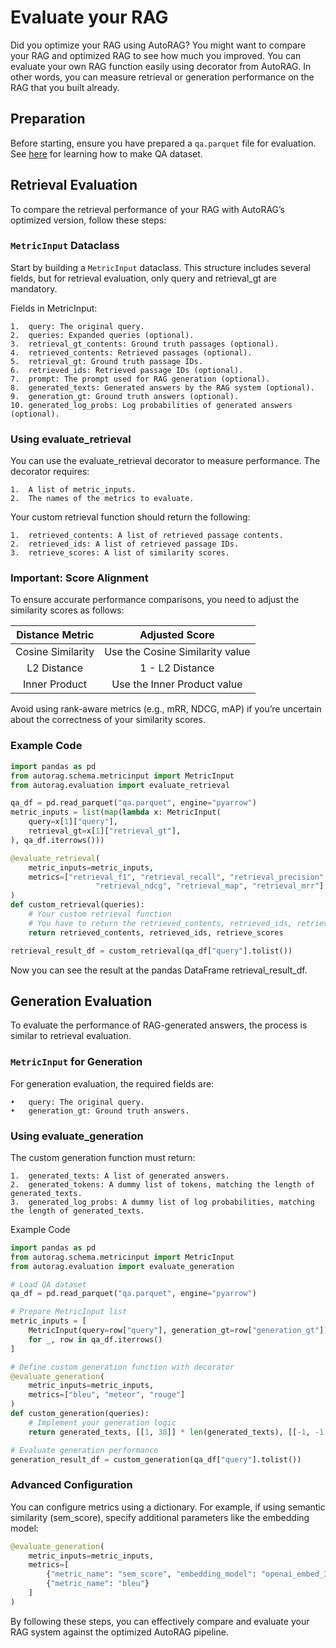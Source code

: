 # Evaluate your RAG
Did you optimize your RAG using AutoRAG?
You might want to compare your RAG and optimized RAG to see how much you improved.
You can evaluate your own RAG function easily using decorator from AutoRAG.
In other words, you can measure retrieval or generation performance on the RAG that you built already.

## Preparation

Before starting, ensure you have prepared a `qa.parquet` file for evaluation.
See [here](https://marker-inc-korea.github.io/AutoRAG/data_creation/tutorial.html#qa-creation) for learning how to make QA dataset.

## Retrieval Evaluation

To compare the retrieval performance of your RAG with AutoRAG’s optimized version, follow these steps:

### `MetricInput` Dataclass

Start by building a `MetricInput` dataclass.
This structure includes several fields, but for retrieval evaluation, only query and retrieval_gt are mandatory.

Fields in MetricInput:

	1.	query: The original query.
	2.	queries: Expanded queries (optional).
	3.	retrieval_gt_contents: Ground truth passages (optional).
	4.	retrieved_contents: Retrieved passages (optional).
	5.	retrieval_gt: Ground truth passage IDs.
	6.	retrieved_ids: Retrieved passage IDs (optional).
	7.	prompt: The prompt used for RAG generation (optional).
	8.	generated_texts: Generated answers by the RAG system (optional).
	9.	generation_gt: Ground truth answers (optional).
	10.	generated_log_probs: Log probabilities of generated answers (optional).

### Using evaluate_retrieval

You can use the evaluate_retrieval decorator to measure performance. The decorator requires:

	1.	A list of metric_inputs.
	2.	The names of the metrics to evaluate.

Your custom retrieval function should return the following:

	1.	retrieved_contents: A list of retrieved passage contents.
	2.	retrieved_ids: A list of retrieved passage IDs.
	3.	retrieve_scores: A list of similarity scores.

### Important: Score Alignment

To ensure accurate performance comparisons, you need to adjust the similarity scores as follows:

|  Distance Metric  |         Adjusted Score          |
|:-----------------:|:-------------------------------:|
| Cosine Similarity | Use the Cosine Similarity value |
|    L2 Distance    |         1 - L2 Distance         |
|   Inner Product   |   Use the Inner Product value   |

Avoid using rank-aware metrics (e.g., mRR, NDCG, mAP) if you’re uncertain about the correctness of your similarity scores.

### Example Code
```python
import pandas as pd
from autorag.schema.metricinput import MetricInput
from autorag.evaluation import evaluate_retrieval

qa_df = pd.read_parquet("qa.parquet", engine="pyarrow")
metric_inputs = list(map(lambda x: MetricInput(
    query=x[1]["query"],
    retrieval_gt=x[1]["retrieval_gt"],
), qa_df.iterrows()))

@evaluate_retrieval(
    metric_inputs=metric_inputs,
    metrics=["retrieval_f1", "retrieval_recall", "retrieval_precision",
                   "retrieval_ndcg", "retrieval_map", "retrieval_mrr"]
)
def custom_retrieval(queries):
    # Your custom retrieval function
    # You have to return the retrieved_contents, retrieved_ids, retrieve_scores as List
    return retrieved_contents, retrieved_ids, retrieve_scores

retrieval_result_df = custom_retrieval(qa_df["query"].tolist())
```
Now you can see the result at the pandas DataFrame retrieval_result_df.

## Generation Evaluation

To evaluate the performance of RAG-generated answers, the process is similar to retrieval evaluation.

### `MetricInput` for Generation

For generation evaluation, the required fields are:

	•	query: The original query.
	•	generation_gt: Ground truth answers.

### Using evaluate_generation

The custom generation function must return:

	1.	generated_texts: A list of generated answers.
	2.	generated_tokens: A dummy list of tokens, matching the length of generated_texts.
	3.	generated_log_probs: A dummy list of log probabilities, matching the length of generated_texts.

Example Code

```python
import pandas as pd
from autorag.schema.metricinput import MetricInput
from autorag.evaluation import evaluate_generation

# Load QA dataset
qa_df = pd.read_parquet("qa.parquet", engine="pyarrow")

# Prepare MetricInput list
metric_inputs = [
    MetricInput(query=row["query"], generation_gt=row["generation_gt"])
    for _, row in qa_df.iterrows()
]

# Define custom generation function with decorator
@evaluate_generation(
    metric_inputs=metric_inputs,
    metrics=["bleu", "meteor", "rouge"]
)
def custom_generation(queries):
    # Implement your generation logic
    return generated_texts, [[1, 30]] * len(generated_texts), [[-1, -1.3]] * len(generated_texts)

# Evaluate generation performance
generation_result_df = custom_generation(qa_df["query"].tolist())
```

### Advanced Configuration

You can configure metrics using a dictionary. For example, if using semantic similarity (sem_score), specify additional parameters like the embedding model:

```python
@evaluate_generation(
    metric_inputs=metric_inputs,
    metrics=[
        {"metric_name": "sem_score", "embedding_model": "openai_embed_3_small"},
        {"metric_name": "bleu"}
    ]
)
```

By following these steps, you can effectively compare and evaluate your RAG system against the optimized AutoRAG pipeline.
